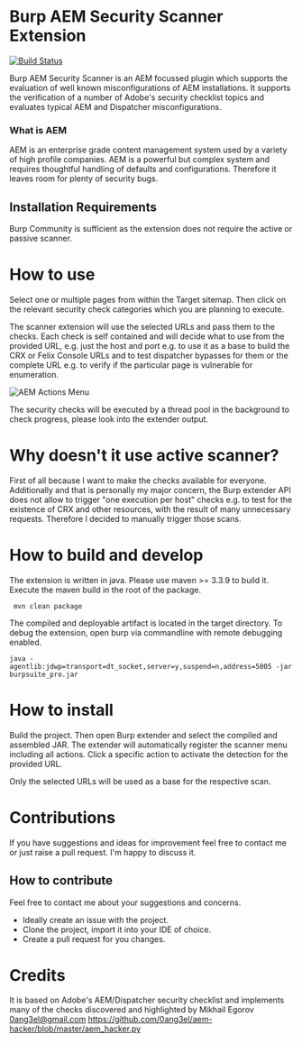 # Burp AEM Security Scanner Extension
[![Build Status](https://travis-ci.org/thomashartm/burp-aem-scanner.svg?branch=master)](https://travis-ci.org/thomashartm/burp-aem-scanner)

Burp AEM Security Scanner is an AEM focussed plugin which supports the evaluation of well known misconfigurations of AEM installations.
It supports the verification of a number of Adobe's security checklist topics and evaluates typical AEM and Dispatcher misconfigurations. 


### What is AEM
AEM is an enterprise grade content management system used by a variety of high profile companies. 
AEM is a powerful but complex system and requires thoughtful handling of defaults and configurations. 
Therefore it leaves room for plenty of security bugs.

## Installation Requirements
Burp Community is sufficient as the extension does not require the active or passive scanner.

# How to use
Select one or multiple pages from within the Target sitemap. Then click on the relevant security check categories which you are planning to execute.

The scanner extension will use the selected URLs and pass them to the checks. 
Each check is self contained and will decide what to use from the provided URL, e.g. just the host and port e.g. to use it as a base to build the CRX or Felix Console URLs and to test dispatcher bypasses for them or the complete URL e.g. to verify if the particular page is vulnerable for enumeration.

![AEM Actions Menu](https://github.com/thomashartm/burp-aem-scanner/blob/gh-pages/images/aem-actions.jpg "AEM Actions")

The security checks will be executed by a thread pool in the background to check progress, please look into the extender output.

# Why doesn't it use active scanner?
First of all because I want to make the checks available for everyone. 
Additionally and that is personally my major concern, the Burp extender API does not allow to trigger "one execution per host" checks e.g. to test for the existence of CRX and other resources, with the result of many unnecessary requests.
Therefore I decided to manually trigger those scans.

# How to build and develop
The extension is written in java. Please use maven >= 3.3.9 to build it. 
Execute the maven build in the root of the package.

` mvn clean package`

The compiled and deployable artifact is located in the target directory.
To debug the extension, open burp via commandline with remote debugging enabled. 

`java -agentlib:jdwp=transport=dt_socket,server=y,suspend=n,address=5005 -jar burpsuite_pro.jar`

# How to install 
Build the project.
Then open Burp extender and select the compiled and assembled JAR.
The extender will automatically register the scanner menu including all actions.
Click a specific action to activate the detection for the provided URL.

Only the selected URLs will be used as a base for the respective scan.

# Contributions
If you have suggestions and ideas for improvement feel free to contact me or just raise a pull request. I'm happy to discuss it.

## How to contribute
Feel free to contact me about your suggestions and concerns. 
- Ideally create an issue with the project.
- Clone the project, import it into your IDE of choice. 
- Create a pull request for you changes.

# Credits
It is based on Adobe's AEM/Dispatcher security checklist and implements many of the checks discovered and highlighted by Mikhail Egorov <0ang3el@gmail.com> https://github.com/0ang3el/aem-hacker/blob/master/aem_hacker.py

